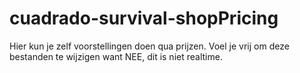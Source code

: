 # cuadrado-survival-shopPricing

Hier kun je zelf voorstellingen doen qua prijzen.
Voel je vrij om deze bestanden te wijzigen want NEE, dit is niet realtime.

